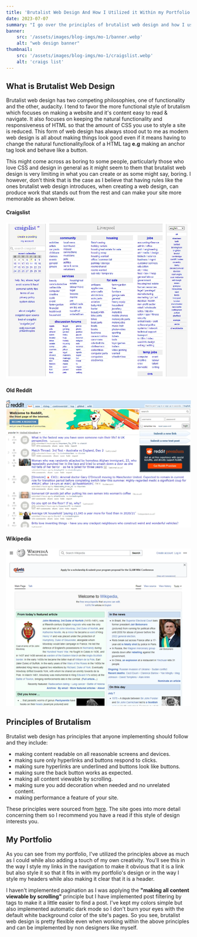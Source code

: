 ```yaml
---
title: 'Brutalist Web Design And How I Utilized it Within my Portfolio Design'
date: 2023-07-07
summary: "I go over the principles of brutalist web design and how I used it to design my portfolio."
banner:
    src: '/assets/images/blog-imgs/mo-1/banner.webp'
    alt: "web design banner"
thumbnail:
    src: '/assets/images/blog-imgs/mo-1/craigslist.webp' 
    alt: 'craigs list'
---
```


## What is Brutalist Web Design

Brutalist web design has two competing philosophies, one of functionality and the other, audacity. I tend to favor the more functional style of brutalism which focuses on making a website and it's content easy to read & navigate. It also focuses on keeping the natural functionality and responsiveness of HTML so that the amount of CSS you use to style a site is reduced. This form of web design has always stood out to me as modern web design is all about making things look good even if it means having to change the natural functionality/look of a HTML tag **e.g** making an anchor tag look and behave like a button.

This might come across as boring to some people, particularly those who love CSS and design in general as it might seem to them that brutalist web design is very limiting in what you can create or as some might say, boring. I however, don't think that is the case as I believe that having rules like the ones brutalist web design introduces, when creating a web design, can produce work that stands out from the rest and can make your site more memorable as shown below.

#### Craigslist

![craigs list](/assets/images/blog-imgs/mo-1/craigslist.webp)

#### Old Reddit

![old reddit](/assets/images/blog-imgs/mo-1/old-reddit.webp)

#### Wikipedia

![wikipedia](/assets/images/blog-imgs/mo-1/wikipedia.webp)

## Principles of Brutalism

Brutalist web design has principles that anyone implementing should follow and they include:

- making content readable on all reasonable screens and devices.
- making sure only hyperlinks and buttons respond to clicks.
- making sure hyperlinks are underlined and buttons look like buttons.
- making sure the back button works as expected.
- making all content viewable by scrolling.
- making sure you add decoration when needed and no unrelated content.
- making performance a feature of your site.

These principles were sourced from [here](https://brutalist-web.design/). The site goes into more detail concerning them so I recommend you have a read if this style of design interests you.

## My Portfolio

As you can see from my portfolio, I've utilized the principles above as much as I could while also adding a touch of my own creativity. You'll see this in the way I style my links in the navigation to make it obvious that it is a link but also style it so that it fits in with my portfolio's design or in the way I style my headers while also making it clear that it is a header.

I haven't implemented pagination as I was applying the **"making all content viewable by scrolling"** principle but I have implemented post filtering by tags to make it a little easier to find a post. I've kept my colors simple but also implemented automatic dark mode so I don't burn your eyes with the default white background color of the site's pages. So you see, brutalist web design is pretty flexible even when working within the above principles and can be implemented by non designers like myself.
